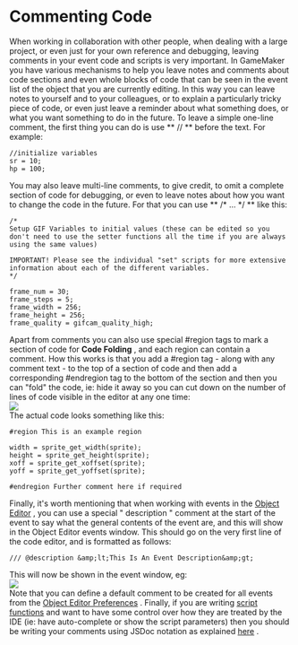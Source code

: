 # Commenting Code

When working in collaboration with other people, when dealing with a
large project, or even just for your own reference and debugging,
leaving comments in your event code and scripts is very important. In
GameMaker you have various mechanisms to help you leave notes and
comments about code sections and even whole blocks of code that can be
seen in the event list of the object that you are currently editing. In
this way you can leave notes to yourself and to your colleagues, or to
explain a particularly tricky piece of code, or even just leave a
reminder about what something does, or what you want something to do in
the future. To leave a simple one-line comment, the first thing you can
do is use ** // ** before the text. For example:

``` gml
//initialize variables
sr = 10;
hp = 100;
```

You may also leave multi-line comments, to give credit, to omit a
complete section of code for debugging, or even to leave notes about how
you want to change the code in the future. For that you can use ** /\*
... \*/ ** like this:

``` gml
/*
Setup GIF Variables to initial values (these can be edited so you don't need to use the setter functions all the time if you are always using the same values)

IMPORTANT! Please see the individual "set" scripts for more extensive information about each of the different variables.
*/

frame_num = 30;
frame_steps = 5;
frame_width = 256;
frame_height = 256;
frame_quality = gifcam_quality_high;
```

Apart from comments you can also use special \#region tags to mark a
section of code for **Code Folding** , and each region can contain a
comment. How this works is that you add a \#region tag - along with any
comment text - to the top of a section of code and then add a
corresponding \#endregion tag to the bottom of the section and then you
can "fold" the code, ie: hide it away so you can cut down on the number
of lines of code visible in the editor at any one time:  
![](https://gms.magecorn.com/Manual/assets/Images/Scripting_Reference/GML/Overview/editor_scripts_coderegion.gif)  
The actual code looks something like this:

``` gml
#region This is an example region

width = sprite_get_width(sprite);
height = sprite_get_height(sprite);
xoff = sprite_get_xoffset(sprite);
yoff = sprite_get_yoffset(sprite);

#endregion Further comment here if required
```

Finally, it's worth mentioning that when working with events in the
[Object Editor](../../The_Asset_Editors/Objects) , you can use a
special " description " comment at the start of the event to say what
the general contents of the event are, and this will show in the Object
Editor events window. This should go on the very first line of the code
editor, and is formatted as follows:

``` gml
/// @description &amp;lt;This Is An Event Description&amp;gt;
```

This will now be shown in the event window, eg:  
![](https://gms.magecorn.com/Manual/assets/Images/Scripting_Reference/GML/Overview/Event_Comment.png)  
Note that you can define a default comment to be created for all events
from the [Object Editor
Preferences](../../Setting_Up_And_Version_Information/IDE_Preferences/Object_Editor_Preferences)
. Finally, if you are writing [script functions](Script_Functions)
and want to have some control over how they are treated by the IDE (ie:
have auto-complete or show the script parameters) then you should be
writing your comments using JSDoc notation as explained
[here](../../The_Asset_Editors/Code_Editor_Properties/JSDoc_Script_Comments)
.
